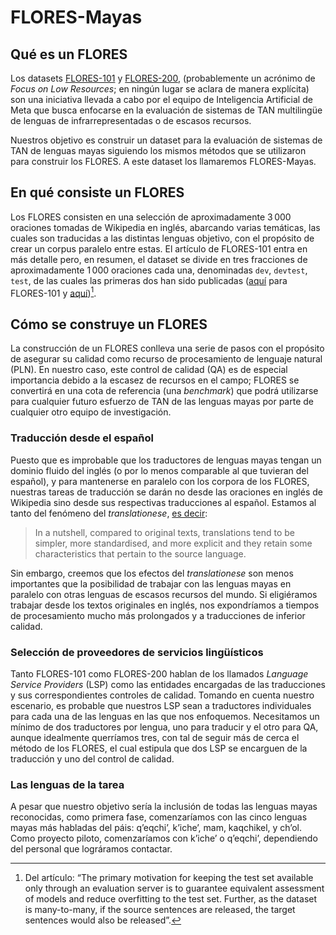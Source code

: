 # FLORES-Mayas

## Qué es un FLORES

Los datasets [FLORES-101](https://arxiv.org/abs/2106.03193) y [FLORES-200](https://arxiv.org/pdf/2207.04672.pdf), (probablemente un acrónimo de *Focus on Low Resources*; en ningún lugar se aclara de manera explícita) son una iniciativa llevada a cabo por el equipo de Inteligencia Artificial de Meta que busca enfocarse en la evaluación de sistemas de TAN multilingüe de lenguas de infrarrepresentadas o de escasos recursos.

<!-- > In this work, we introduce the Flores-101 evaluation benchmark, consisting of 3001 sentences extracted from English Wikipedia and covering a variety of different topics and domains. These sentences have been translated in 101 languages by professional translators through a carefully controlled process. The resulting dataset enables better assessment of model quality on the long tail of low-resource languages, including the evaluation of many-to-many multilingual translation systems, as all translations are fully aligned. -->

Nuestros objetivo es construir un dataset para la evaluación de sistemas de TAN de lenguas mayas siguiendo los mismos métodos que se utilizaron para construir los FLORES. A este dataset los llamaremos FLORES-Mayas.

## En qué consiste un FLORES

Los FLORES consisten en una selección de aproximadamente 3 000 oraciones tomadas de Wikipedia en inglés, abarcando varias temáticas, las cuales son traducidas a las distintas lenguas objetivo, con el propósito de crear un corpus paralelo entre estas. El artículo de FLORES-101 entra en más detalle pero, en resumen, el dataset se divide en tres fracciones de aproximadamente 1 000 oraciones cada una, denominadas `dev`, `devtest`, `test`, de las cuales las primeras dos han sido publicadas ([aquí](https://github.com/facebookresearch/flores/blob/main/flores200/README.md#flores-101) para FLORES-101 y [aquí](https://github.com/facebookresearch/flores/blob/main/flores200/README.md#download))[^1].

[^1]: Del artículo: “The primary motivation for keeping the test set available only through an evaluation server is to guarantee equivalent assessment of models and reduce overfitting to the test set. Further, as the dataset is many-to-many, if the source sentences are released, the target sentences would also be released”.

## Cómo se construye un FLORES

La construcción de un FLORES conlleva una serie de pasos con el propósito de asegurar su calidad como recurso de procesamiento de lenguaje natural (PLN). En nuestro caso, este control de calidad (QA) es de especial importancia debido a la escasez de recursos en el campo; FLORES se convertirá en una cota de referencia (una _benchmark_) que podrá utilizarse para cualquier futuro esfuerzo de TAN de las lenguas mayas por parte de cualquier otro equipo de investigación.

### Traducción desde el español
Puesto que es improbable que los traductores de lenguas mayas tengan un dominio fluido del inglés (o por lo menos comparable al que tuvieran del español), y para mantenerse en paralelo con los corpora de los FLORES, nuestras tareas de traducción se darán no desde las oraciones en inglés de Wikipedia sino desde sus respectivas traducciones al español. Estamos al tanto del fenómeno del *translationese*, [es decir](https://aclanthology.org/W19-5208.pdf):

> In a nutshell, compared to original texts, translations tend to be simpler, more standardised, and more explicit and they retain some characteristics that pertain to the source language.

Sin embargo, creemos que los efectos del *translationese* son menos importantes que la posibilidad de trabajar con las lenguas mayas en paralelo con otras lenguas de escasos recursos del mundo. Si eligiéramos trabajar desde los textos originales en inglés, nos expondríamos a tiempos de procesamiento mucho más prolongados y a traducciones de inferior calidad.

### Selección de proveedores de servicios lingüísticos
Tanto FLORES-101 como FLORES-200 hablan de los llamados *Language Service Providers* (LSP) como las entidades encargadas de las traducciones y sus correspondientes controles de calidad. Tomando en cuenta nuestro escenario, es probable que nuestros LSP sean a traductores individuales para cada una de las lenguas en las que nos enfoquemos. Necesitamos un mínimo de dos traductores por lengua, uno para traducir y el otro para QA, aunque idealmente querríamos tres, con tal de seguir más de cerca el método de los FLORES, el cual estipula que dos LSP se encarguen de la traducción y uno del control de calidad.

### Las lenguas de la tarea
A pesar que nuestro objetivo sería la inclusión de todas las lenguas mayas reconocidas, como primera fase, comenzaríamos con las cinco lenguas mayas más habladas del páis: qʼeqchiʼ, kʼicheʼ, mam, kaqchikel, y chʼol. Como proyecto piloto, comenzaríamos con kʼicheʼ o qʼeqchiʼ, dependiendo del personal que lográramos contactar.

<!-- #### Nota sobre la ortografía
Es muy importante notar que el carácter que denota consonantes implosivas en las lenguas mayas, `ʼ`, es el MODIFIER LETTER APOSTROPHE ([pag 2](https://www.unicode.org/charts/PDF/U02B0.pdf)), cuyo código es `U+02BC`, y no el APOSTROPHE, `'`, ni el RIGHT SINGLE QUOTATION MARK, `’`, cuyos códigos son respectivamente `U+0027` y `U+2019`. A pesar de ser tipográficamente muy similares y hasta indistinguibles, la distinción es vital cuando se trata de segmentación a nivel de carácter; en las lenguas mayas, el apóstrofo unido a una consonante es un dígrafo que denota una fonema distinguible, y no una contracción, como ocurre en el caso del inglés (eg *don't*) o una elisión, como ocurre en el francés (eg *l'île*). -->